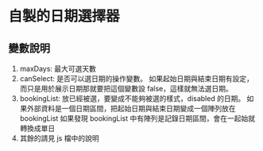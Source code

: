 # 自製的日期選擇器
## 變數說明
1. maxDays: 最大可選天數
2. canSelect: 是否可以選日期的操作變數。
  如果起始日期與結束日期有設定，而只是用於展示日期那就要把這個變數設 false，這樣就無法選日期。
3. bookingList: 放已經被選，要變成不能夠被選的樣式，disabled 的日期。
  如果外部資料是一個日期區間，把起始日期與結束日期變成一個陣列放在 bookingList
  如果發現 bookingList 中有陣列是記錄日期區間，會在一起始就轉換成單日
4. 其餘的請見 js 檔中的說明